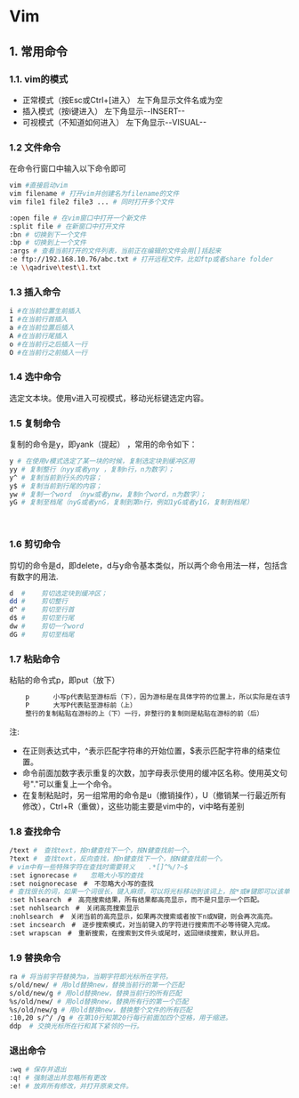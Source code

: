 # Vim

## 1. 常用命令
### 1.1. vim的模式
  - 正常模式（按Esc或Ctrl+[进入） 左下角显示文件名或为空
  - 插入模式（按i键进入） 左下角显示--INSERT--
  - 可视模式（不知道如何进入） 左下角显示--VISUAL--

### 1.2 文件命令
在命令行窗口中输入以下命令即可
```bash
vim #直接启动vim
vim filename # 打开vim并创建名为filename的文件
vim file1 file2 file3 ... # 同时打开多个文件

:open file # 在vim窗口中打开一个新文件
:split file # 在新窗口中打开文件
:bn # 切换到下一个文件
:bp # 切换到上一个文件
:args # 查看当前打开的文件列表，当前正在编辑的文件会用[]括起来
:e ftp://192.168.10.76/abc.txt # 打开远程文件，比如ftp或者share folder
:e \\qadrive\test\1.txt 
```

### 1.3 插入命令
```bash
i #在当前位置生前插入
I #在当前行首插入
a #在当前位置后插入
A #在当前行尾插入
o #在当前行之后插入一行
O #在当前行之前插入一行
```

### 1.4 选中命令
选定文本块。使用v进入可视模式，移动光标键选定内容。 

### 1.5 复制命令
复制的命令是y，即yank（提起） ，常用的命令如下： 
```bash
y # 在使用v模式选定了某一块的时候，复制选定块到缓冲区用
yy # 复制整行（nyy或者yny ，复制n行，n为数字）； 
y^ # 复制当前到行头的内容； 
y$ # 复制当前到行尾的内容； 
yw # 复制一个word （nyw或者ynw，复制n个word，n为数字）； 
yG # 复制至档尾（nyG或者ynG，复制到第n行，例如1yG或者y1G，复制到档尾） 
```
​   
### 1.6 剪切命令 
剪切的命令是d，即delete，d与y命令基本类似，所以两个命令用法一样，包括含有数字的用法.  
```bash
d  #    剪切选定块到缓冲区； 
dd #    剪切整行 
d^ #    剪切至行首 
d$ #    剪切至行尾 
dw #    剪切一个word 
dG #    剪切至档尾
```  

### 1.7 粘贴命令
粘贴的命令式p，即put（放下） 
```bash
    p      小写p代表贴至游标后（下），因为游标是在具体字符的位置上，所以实际是在该字符的后面 
    P      大写P代表贴至游标前（上） 
    整行的复制粘贴在游标的上（下）一行，非整行的复制则是粘贴在游标的前（后）
```

注:
 - 在正则表达式中，^表示匹配字符串的开始位置，$表示匹配字符串的结束位置。 
 - 命令前面加数字表示重复的次数，加字母表示使用的缓冲区名称。使用英文句号"."可以重复上一个命令。 
 - 在复制粘贴时，另一组常用的命令是u（撤销操作），U（撤销某一行最近所有修改），Ctrl+R（重做），这些功能主要是vim中的，vi中略有差别


### 1.8 查找命令
```bash
/text #　查找text，按n健查找下一个，按N健查找前一个。
?text #　查找text，反向查找，按n健查找下一个，按N健查找前一个。
# vim中有一些特殊字符在查找时需要转义　　.*[]^%/?~$
:set ignorecase #　　忽略大小写的查找
:set noignorecase　#　不忽略大小写的查找
# 查找很长的词，如果一个词很长，键入麻烦，可以将光标移动到该词上，按*或#键即可以该单词进行搜索，相当于/搜索。而#命令相当于?搜索。
:set hlsearch　#　高亮搜索结果，所有结果都高亮显示，而不是只显示一个匹配。
:set nohlsearch　#　关闭高亮搜索显示
:nohlsearch　#　关闭当前的高亮显示，如果再次搜索或者按下n或N键，则会再次高亮。
:set incsearch　#　逐步搜索模式，对当前键入的字符进行搜索而不必等待键入完成。
:set wrapscan　#　重新搜索，在搜索到文件头或尾时，返回继续搜索，默认开启。
```
### 1.9 替换命令
```bash
ra # 将当前字符替换为a，当期字符即光标所在字符。
s/old/new/ # 用old替换new，替换当前行的第一个匹配
s/old/new/g # 用old替换new，替换当前行的所有匹配
%s/old/new/ # 用old替换new，替换所有行的第一个匹配
%s/old/new/g # 用old替换new，替换整个文件的所有匹配
:10,20 s/^/ /g # 在第10行知第20行每行前面加四个空格，用于缩进。
ddp  # 交换光标所在行和其下紧邻的一行。
```

### 退出命令
```bash
:wq # 保存并退出
:q! # 强制退出并忽略所有更改
:e! # 放弃所有修改，并打开原来文件。
```

